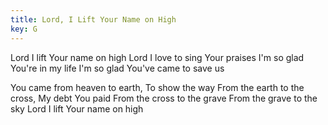 ```yaml
---
title: Lord, I Lift Your Name on High
key: G
---
```


Lord I lift Your name on high
Lord I love to sing Your praises
I'm so glad You're in my life
I'm so glad You've came to save us

You came from heaven to earth, 
To show the way From the earth to the cross, 
My debt You paid From the cross to the grave
From the grave to the sky
Lord I lift Your name on high
